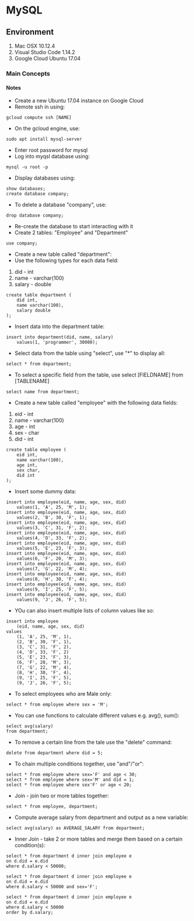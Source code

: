 # MySQL

## Environment

1. Mac OSX 10.12.4
2. Visual Studio Code 1.14.2
3. Google Cloud Ubuntu 17.04

### Main Concepts



#### Notes

* Create a new Ubuntu 17.04 instance on Google Cloud
* Remote ssh in using:
```shell
gcloud compute ssh [NAME]
```
* On the gcloud engine, use:
```shell
sudo apt install mysql-server
```
* Enter root password for mysql
* Log into myqsl database using:
```shell
mysql -u root -p
```
* Display databases using:
```mysql
show databases;
create database company;
```
* To delete a database "company", use:
```mysql
drop database company;
```
* Re-create the database to start interacting with it
* Create 2 tables: "Employee" and "Department"
```mysql
use company;
```
* Create a new table called "department":
* Use the following types for each data field:
1. did - int
2. name - varchar(100)
3. salary - double
```mysql
create table department (
	did int,
	name varchar(100),
	salary double
);
```
* Insert data into the department table:
```mysql
insert into department(did, name, salary)
	values(1, 'programmer', 30000);
```
* Select data from the table using "select", use "*" to display all:
```mysql
select * from department;
```
* To select a specific field from the table, use select [FIELDNAME] from [TABLENAME]
```mysql
select name from department;
```
* Create a new table called "employee" with the following data fields:
1. eid - int
2. name - varchar(100)
3. age - int
4. sex - char
5. did - int
```mysql
create table employee (
	eid int,
	name varchar(100),
	age int,
	sex char,
	did int
);
```
* Insert some dummy data:
```mysql
insert into employee(eid, name, age, sex, did)
	values(1, 'A', 25, 'M', 1);
insert into employee(eid, name, age, sex, did)
	values(2, 'B', 30, 'F', 1);
insert into employee(eid, name, age, sex, did)
	values(3, 'C', 31, 'F', 2);
insert into employee(eid, name, age, sex, did)
	values(4, 'D', 33, 'F', 2);
insert into employee(eid, name, age, sex, did)
	values(5, 'E', 23, 'F', 3);
insert into employee(eid, name, age, sex, did)
	values(6, 'F', 20, 'M', 3);
insert into employee(eid, name, age, sex, did)
	values(7, 'G', 22, 'M', 4);
insert into employee(eid, name, age, sex, did)
	values(8, 'H', 30, 'F', 4);
insert into employee(eid, name, age, sex, did)
	values(9, 'I', 25, 'F', 5);
insert into employee(eid, name, age, sex, did)
	values(9, 'J', 26, 'F', 5);
```
* YOu can also insert multiple lists of column values like so:
```mysql
insert into employee
	(eid, name, age, sex, did)
values
	(1, 'A', 25, 'M', 1),
	(2, 'B', 30, 'F', 1),
	(3, 'C', 31, 'F', 2),
	(4, 'D', 33, 'F', 2)
	(5, 'E', 23, 'F', 3),
	(6, 'F', 20, 'M', 3),
	(7, 'G', 22, 'M', 4),
	(8, 'H', 30, 'F', 4),
	(9, 'I', 25, 'F', 5),
	(9, 'J', 26, 'F', 5);
```
* To select employees who are Male only:
```mysql
select * from employee where sex = 'M';
```
* You can use functions to calculate different values e.g. avg(), sum():
```mysql
select avg(salary)
from department;
```
* To remove a certain line from the tale use the "delete" command:
```mysql
delete from department where did = 5;
```
* To chain multiple conditions together, use "and"/"or":
```mysql
select * from employee where sex='F' and age < 30;
select * from employee where sex='M' and did = 1;
select * from employee where sex'F' or age < 20;
```
* Join - join two or more tables together:
```mysql
select * from employee, department;
```
* Compute average salary from department and output as a new variable:

```mysql
select avg(salary) as AVERAGE_SALARY from department;
```
* Inner Join - take 2 or more tables and merge them based on a certain condition(s):
```mysql
select * from department d inner join employee e
on d.did = e.did
where d.salary < 50000;

select * from department d inner join employee e
on d.did = e.did
where d.salary < 50000 and sex='F';

select * from department d inner join employee e
on d.did = e.did
where d.salary < 50000
order by d.salary;
```



